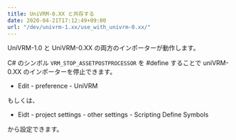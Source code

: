 ```yaml
---
title: UniVRM-0.XX と共存する
date: 2020-04-21T17:12:49+09:00
url: "/dev/univrm-1.xx/use_with_univrm-0.xx/"
---
```


UniVRM-1.0 と UniVRM-0.XX の両方のインポーターが動作します。

C# のシンボル `VRM_STOP_ASSETPOSTPROCESSOR` を #define することで uniVRM-0.XX のインポーターを停止できます。

* Edit - preference - UniVRM

もしくは、

* Eidt - project settings - other settings - Scripting Define Symbols

から設定できます。
